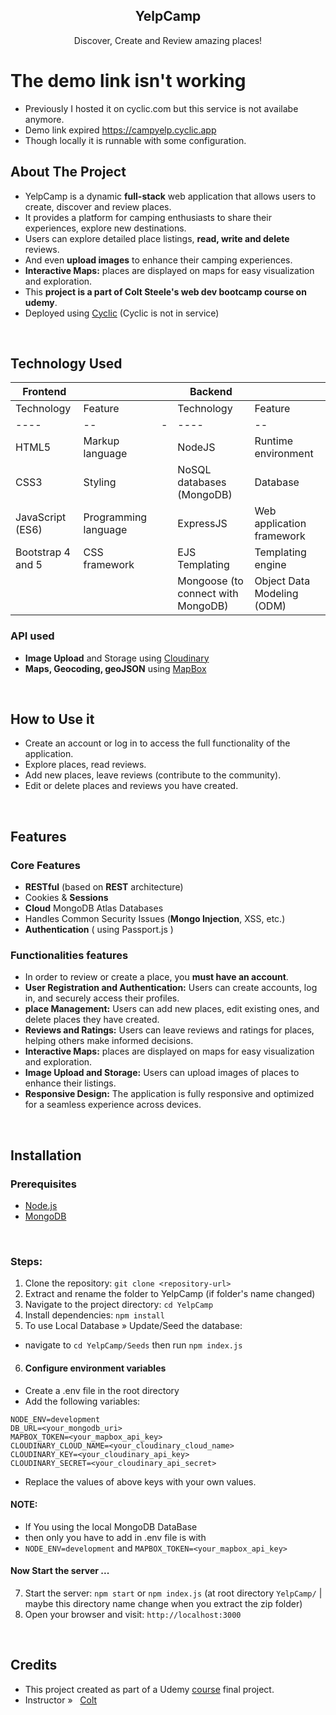 
<!-- PROJECT LOGO -->
<!-- <br /> -->
<!-- <p align="center">
  <a href="https://github.com/iRONiCBAT7/YelpCamp">
    <img src="images/logo.png" alt="Logo" width="80" height="80">
  </a>
 -->
  <h2  align="center" >YelpCamp</h2>

  <p align="center">
    Discover, Create and Review amazing places!   </p>
<!--     <br /> -->
<!--     <a href="https://github.com/your_username/repo_name"><strong>Explore the docs »</strong></a> -->
<!--     <br /> -->
<!--     · -->
<!--     <a href="https://github.com/your_username/repo_name/issues">Report Bug</a> -->
<!--     · -->
<!--     <a href="https://github.com/your_username/repo_name/issues">Request Feature</a> -->

  
  
<!--     <h1   align="center">  <a  href="https://campyelp.cyclic.app" target="_blank"> View Demo  » </a> </h1> -->
  
  # The demo link isn't working  

  - Previously I hosted it on cyclic.com but this service is not availabe anymore.
  - Demo link expired https://campyelp.cyclic.app
  - Though locally it is runnable with some configuration.


<!-- TOC is ceated using https://luciopaiva.com/markdown-toc/ -->

<!-- ## Table of contents
- [About The Project](#about-the-project)
- [Technology Used](#technology-used)
  - [API used](#api-used)
- [How to Use it](#how-to-use-it)
- [Features](#features)
  - [Core Features](#core-features)
  - [Functionalities features](#functionalities-features)
- [Installation](#installation)
  - [Prerequisites](#prerequisites)
  - [Steps:](#steps)
- [Credits](#credits) -->


## About The Project

<!-- [![Product Name Screen Shot][product-screenshot]](https://example.com) -->

- YelpCamp is a dynamic __full-stack__ web application that allows users to create, discover and review places. 
- It provides a platform for camping enthusiasts to share their experiences, explore new destinations.
- Users can explore detailed place listings, __read, write and delete__ reviews.
- And even __upload images__ to enhance their camping experiences.
- __Interactive Maps:__ places are displayed on maps for easy visualization and exploration.
- This **project is a part of Colt Steele's web dev bootcamp course on udemy**.
- Deployed using <a href="https://www.cyclic.sh/" target="_blank"> Cyclic</a> (Cyclic is not in service)

<br/>

## Technology Used


| __Frontend__                         |             | | __Backend__                          |             |
|-----------------------------------|-------------|- |---------------------------------|-------------|
| Technology                        | Feature     | | Technology                        | Feature     |
|----                                |--           |- |----                              |--           |
| HTML5                             | Markup language | | NodeJS                            | Runtime environment |
| CSS3                              | Styling         | | NoSQL databases (MongoDB)         | Database |
| JavaScript (ES6)                  | Programming language | |ExpressJS                         | Web application framework |
| Bootstrap 4 and 5                 | CSS framework    | |EJS Templating                    | Templating engine |
|                                   |                 | | Mongoose (to connect with MongoDB)| Object Data Modeling (ODM) |

<bt/>

<!-- 
| Frontend                          | Backend                                 |
|-----------------------------------|-----------------------------------------|
| HTML5                             | NodeJS                                  |
| CSS3                              | NoSQL databases (MongoDB)               |
| JavaScript (ES6)                  | ExpressJS                               |
|  Bootstrap 4 and 5                | EJS Templating                          |
|                                   | Mongoose (ODM to connect with MongoDB)      | -->





<!-- 


#### Frontend
- HTML5
- CSS3
- JavaScript (ES6)
- Asynchronous JavaScript (Promises, async/await, etc.)
- Bootstrap 4 and 5

#### Backend
- NodeJS
- NoSQL databases (MongoDB)
- ExpressJS (to create server)
- EJS Templating 
- Mongoose (to connect with mongoDB)

 -->

 

### API used 

- **Image Upload** and Storage using <a href="https://cloudinary.com/" target="_blank"> Cloudinary</a>
- **Maps, Geocoding, geoJSON** using <a href="https://www.mapbox.com/" target="_blank"> MapBox</a>


<br/>

## How to Use it

- Create an account or log in to access the full functionality of the application.
- Explore places, read reviews.
- Add new places, leave reviews (contribute to the community).
- Edit or delete places and reviews you have created.

<br/>

## Features

### Core Features
- __RESTful__ (based on __REST__ architecture)
- Cookies & __Sessions__
- __Cloud__ MongoDB Atlas Databases
- Handles Common Security Issues (__Mongo Injection__, XSS, etc.)
- __Authentication__ ( using Passport.js )

### Functionalities features
- In order to review or create a place, you __must have an account__.
- __User Registration and Authentication:__ Users can create accounts, log in, and securely access their profiles.
- **place Management:** Users can add new places, edit existing ones, and delete places they have created.
- __Reviews and Ratings:__ Users can leave reviews and ratings for places, helping others make informed decisions.
- __Interactive Maps:__ places are displayed on maps for easy visualization and exploration.
- __Image Upload and Storage:__ Users can upload images of places to enhance their listings.
- __Responsive Design:__ The application is fully responsive and optimized for a seamless experience across devices.




<br/> 


## Installation

### Prerequisites

- [Node.js](https://nodejs.org/en/download)
- [MongoDB](https://www.mongodb.com/docs/manual/administration/install-community/)

<br/>

### Steps:

1. Clone the repository: `git clone <repository-url>` 
2. Extract and rename the folder to YelpCamp (if folder's name changed)
3. Navigate to the project directory: `cd YelpCamp` 
4. Install dependencies: `npm install`
5. To use Local Database » Update/Seed the database: 
  - navigate to  `cd YelpCamp/Seeds` then run `npm index.js`
6. #### Configure environment variables <br/>
  -  Create a .env file in the root directory <br/>
  -  Add the following variables:
```
NODE_ENV=development
DB_URL=<your_mongodb_uri>
MAPBOX_TOKEN=<your_mapbox_api_key>
CLOUDINARY_CLOUD_NAME=<your_cloudinary_cloud_name>
CLOUDINARY_KEY=<your_cloudinary_api_key>
CLOUDINARY_SECRET=<your_cloudinary_api_secret>  
```
- Replace the values of above keys with your own values.
#### NOTE: 
- If You using the local MongoDB DataBase 
- then only you have to add in .env file is with
-  `NODE_ENV=development`  and `MAPBOX_TOKEN=<your_mapbox_api_key>`

#### Now Start the server  ...

7. Start the server: `npm start` or `npm index.js` (at root directory ``YelpCamp/`` | maybe this directory name change when you extract the zip folder)
8. Open your browser and visit: `http://localhost:3000`

<bt/> <br/>

## Credits

- This project created as part of a Udemy [course](https://www.udemy.com/the-web-developer-bootcamp/learn/v4/overview) final project.
- Instructor  » &nbsp; [Colt](https://github.com/Colt) 



